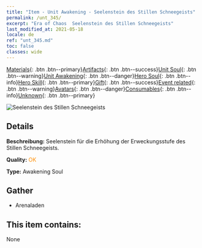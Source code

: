 ```yaml
---
title: "Item - Unit Awakening - Seelenstein des Stillen Schneegeists"
permalink: /unt_345/
excerpt: "Era of Chaos  Seelenstein des Stillen Schneegeists"
last_modified_at: 2021-05-18
locale: de
ref: "unt_345.md"
toc: false
classes: wide
---
```

 [Materials](/ItemsDE/){: .btn .btn--primary}[Artifacts](/ItemsDE/Artifacts/){: .btn .btn--success}[Unit Soul](/ItemsDE/UnitSoul/){: .btn .btn--warning}[Unit Awakening](/ItemsDE/UnitAwakening/){: .btn .btn--danger}[Hero Soul](/ItemsDE/HeroSoul/){: .btn .btn--info}[Hero Skill](/ItemsDE/HeroSkill/){: .btn .btn--primary}[Gift](/ItemsDE/Gift/){: .btn .btn--success}[Event related](/ItemsDE/Events/){: .btn .btn--warning}[Avatars](/ItemsDE/Avatars/){: .btn .btn--danger}[Consumables](/ItemsDE/Consumables/){: .btn .btn--info}[Unknown](/ItemsDE/Unknown/){: .btn .btn--primary}

 ![Seelenstein des Stillen Schneegeists](/images/u/tia_bingyuansu.jpg)

## Details
 **Beschreibung:** Seelenstein für die Erhöhung der Erweckungsstufe des Stillen Schneegeists.

 **Quality:** <span style="color: #FF8C00">OK</span>

 **Type:** Awakening Soul

## Gather

*    Arenaladen 

## This item contains:

  None

